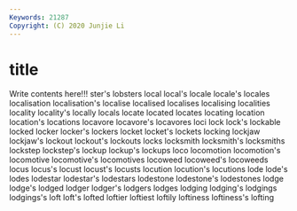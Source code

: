```yaml
---
Keywords: 21287
Copyright: (C) 2020 Junjie Li
---
```


# title

Write contents here!!!
ster's 
lobsters 
local 
local's 
locale 
locale's 
locales 
localisation 
localisation's
localise 
localised 
localises 
localising 
localities 
locality 
locality's 
locally 
locals 
locate
located 
locates 
locating 
location 
location's 
locations 
locavore 
locavore's 
locavores 
loci
lock 
lock's 
lockable 
locked 
locker 
locker's 
lockers 
locket 
locket's 
lockets
locking 
lockjaw 
lockjaw's 
lockout 
lockout's 
lockouts 
locks 
locksmith 
locksmith's 
locksmiths
lockstep 
lockstep's 
lockup 
lockup's 
lockups 
loco 
locomotion 
locomotion's 
locomotive 
locomotive's
locomotives 
locoweed 
locoweed's 
locoweeds 
locus 
locus's 
locust 
locust's 
locusts 
locution
locution's 
locutions 
lode 
lode's 
lodes 
lodestar 
lodestar's 
lodestars 
lodestone 
lodestone's
lodestones 
lodge 
lodge's 
lodged 
lodger 
lodger's 
lodgers 
lodges 
lodging 
lodging's
lodgings 
lodgings's 
loft 
loft's 
lofted 
loftier 
loftiest 
loftily 
loftiness 
loftiness's
lofting 
